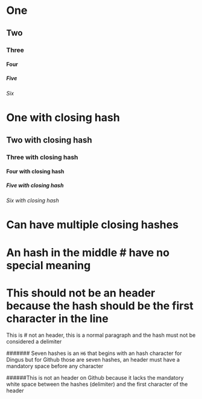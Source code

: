 # One

## Two

### Three

#### Four

##### Five

###### Six

# One with closing hash #

## Two with closing hash #

### Three with closing hash #

#### Four with closing hash #

##### Five with closing hash #

###### Six with closing hash #

# Can have multiple closing hashes #####

# An hash in the middle # have no special meaning

 # This should not be an header because the hash should be the first character in the line

This is # not an header, this is a normal paragraph and the hash must not be considered a delimiter

####### Seven hashes is an `H6` that begins with an hash character for Dingus but for Github those are seven hashes, an header must have a mandatory space before any character

######This is not an header on Github because it lacks the mandatory white space between the hashes (delimiter) and the first character of the header
